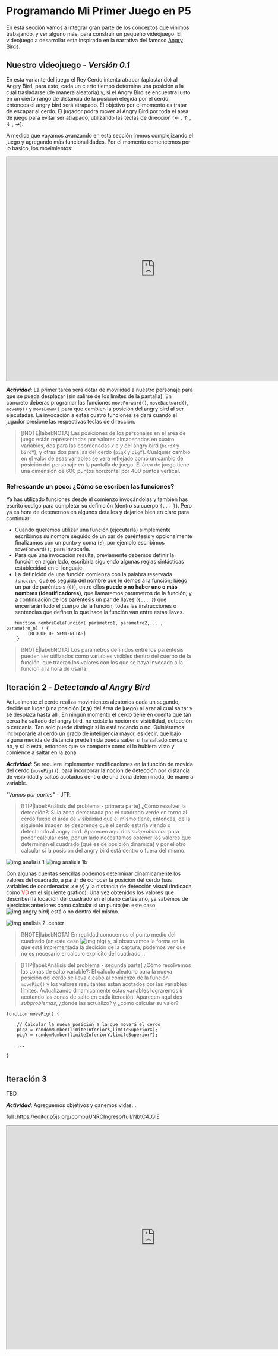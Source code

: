 # Programando Mi Primer Juego en P5


En esta sección vamos a integrar gran parte de los conceptos que vinimos trabajando, y ver alguno más, para construir un
pequeño videojuego.
El videojuego a desarrollar esta inspirado en la narrativa del famoso [Angry Birds](https://es.wikipedia.org/wiki/Angry_Birds).


## Nuestro videojuego - *Versión 0.1*

En esta variante del juego el Rey Cerdo intenta atrapar (aplastando) al Angry Bird, para esto, cada un cierto tiempo determina una posición a la cual trasladarse (de manera aleatoria) y, si el Angry Bird se encuentra justo en un cierto rango de distancia de la posición elegida por el cerdo, entonces el angry bird será atrapado. El objetivo por el momento es tratar de escapar al cerdo. El jugador podrá mover al Angry Bird por toda el area de juego para evitar ser atrapado, utilizando las teclas de dirección (&larr; , &uarr; , &darr; , &rarr;).

A medida que vayamos avanzando en esta sección iremos complejizando el juego y agregando más funcionalidades. Por el momento comencemos por lo básico, los movimientos:

<iframe src="https://editor.p5js.org/compuUNRCIngreso/full/2rmPQj_1e" width="800" height="600"></iframe>

***Actividad***: La primer tarea será dotar de movilidad a nuestro personaje para que se pueda desplazar (sin salirse de los limites
de la pantalla). En concreto deberas programar las funciones ``moveForward()``, ``moveBackward()``, ``moveUp()`` y ``moveDown()`` para que cambien la posición del angry bird al ser ejecutadas. La invocación a estas cuatro funciones se dará cuando el jugador presione las respectivas teclas de dirección.

<!-- ¿ meter la idea de requisitos ?-->

> [!NOTE|label:NOTA]
> Las posiciones de los personajes en el area de juego están representadas por valores almacenados en cuatro variables, dos para las coordenadas *x* e *y* del angry bird (``birdX`` y ``birdY``), y otras dos para las del cerdo (``pigX`` y ``pigY``). Cualquier cambio en el valor de esas variables se verá reflejado como un cambio de posición del personaje en la pantalla de juego. El área de juego tiene una dimensión de 600 puntos horizontal por 400 puntos vertical.

###  Refrescando un poco: ¿Cómo se escriben las funciones?

Ya has utilizado funciones desde el comienzo invocándolas y también has escrito codigo para completar su definición (dentro su cuerpo ```{... }```). Pero ya es hora de detenernos en algunos detalles y dejarlos bien en claro para continuar:

* Cuando queremos utilizar una función (ejecutarla) simplemente escribimos su nombre seguido de un par de paréntesis y opcionalmente finalizamos con un punto y coma (``;``), por ejemplo escribimos ``moveForward();`` para invocarla.
* Para que una invocación resulte, previamente debemos definir la función en algún lado, escribirla siguiendo algunas reglas sintácticas establecidad en el lenguaje.
* La definición de una función comienza con la palabra reservada *``function``*, que es seguida del nombre que le demos a la función; luego un par de paréntesis (``()``), entre ellos **puede o no haber uno o más nombres (identificadores)**, que llamaremos parametros de la función; y a continuación de los paréntesis un par de llaves (``{... }``) que encerrarán todo el cuerpo de la función, todas las instrucciones o sentencias que definen lo que hace la función van entre estas llaves.

```
   function nombreDeLaFunción( parametro1, parametro2,... , parametro_n) ) {
        [BLOQUE DE SENTENCIAS] 
    }
```

>[!NOTE|label:NOTA] Los parámetros definidos entre los paréntesis pueden ser utilizados como variables visibles dentro del cuerpo de la función, que traeran los valores con los que se haya invocado a la función a la hora de usarla.

## Iteración 2 - *Detectando al Angry Bird*

Actualmente el cerdo realiza movimientos aleatorios cada un segundo, decide un lugar (una posición **(x,y)** del área de juego) al azar al cual saltar y se desplaza hasta allí. En ningún momento el cerdo tiene en cuenta qué tan cerca ha saltado del angry bird, no existe la noción de visibilidad, detección o cercanía. Tan solo puede distingir si lo está tocando o no. Quisiéramos incorporarle al cerdo un grado de inteligencia mayor, es decir, que bajo alguna medida de distancia predefinida pueda saber si ha saltado cerca o no, y si lo está, entonces que se comporte como si lo hubiera visto y comience a saltar en la zona.

***Actividad***: Se requiere implementar modificaciones en la función de movida del cerdo (``movePig()``), para incorporar la noción de detección por distancia de visibilidad y saltos acotados dentro de una zona determinada, de manera variable.

 *"Vamos por partes"* - JTR.

> [!TIP|label:Análisis del problema - primera parte]
> ¿Cómo resolver la detección?: Si la zona demarcada por el cuadrado verde en torno al cerdo fuese el área de visibilidad que el mismo tiene, entonces, de la siguiente imagen se desprende que el cerdo estaría viendo o detectando al angry bird. Aparecen aquí dos *subproblemas* para poder calcular esto, por un lado necesitamos obtener los valores que determinan el cuadrado (qué es de posición dinamica) y por el otro calcular si la posición del angry bird está dentro o fuera del mismo.

![img analisis 1](img/visibleArea.png ':size=40%') ![img analisis 1b](img/visibleArea2.png ':size=40%')

Con algunas cuentas sencillas podemos determinar dinamicamente los valores del cuadrado, a partir de conocer la posición del cerdo (sus variables de coordenadas *x* e *y*) y la distancia de detección visual (indicada como <span style="color: red;">VD</span> en el siguiente grafico). Una vez obtenidos los valores que describen la locación del cuadrado en el plano cartesiano, ya sabemos de ejercicios anteriores como calcular si un punto (en este caso ![img angry bird](img/birdAvatar.png ':size=2%')) está o no dentro del mismo. 

![img analisis 2 .center](img/visibleAreaValues.png ':size=40%')

> [!NOTE|label:NOTA] En realidad conocemos el punto medio del cuadrado (en este caso ![img pig](img/pigAvatar.png ':size=2%')) y, si observamos la forma en la que está implementada la decición de la captura, podemos ver que no es necesario el calculo explicito del cuadrado...


> [!TIP|label:Análisis del problema - segunda parte]
> ¿Cómo resolvemos las zonas de salto variable?: El cálculo aleatorio para la nueva posición del cerdo se lleva a cabo al comienzo de la función ``movePig()`` y los valores resultantes estan acotados por las variables límites. Actualizando dinamicamente estas variables lograremos ir acotando las zonas de salto en cada iteración. Aparecen aquí dos *subproblemas*, ¿dónde las actualizo? y ¿cómo calcular su valor?

```
function movePig() {
    
    // Calcular la nueva posición a la que moverá el cerdo
    pigX = randomNumber(limiteInferiorX,limiteSuperiorX);
    pigY = randomNumber(limiteInferiorY,limiteSuperiorY);

    ...

}
    
```



  <!-- angry bird (``birdX`` y ``birdY``)
  cerdo (``pigX`` y ``pigY``).
-->
## Iteración 3

 TBD

***Actividad***: Agreguemos objetivos y ganemos vidas...



full :https://editor.p5js.org/compuUNRCIngreso/full/NbtC4_QIE
<iframe src="https://editor.p5js.org/compuUNRCIngreso/full/NbtC4_QIE" width="800" height="600"></iframe>
<!--
edit :https://editor.p5js.org/compuUNRCIngreso/sketches/NbtC4_QIE
<iframe src="https://editor.p5js.org/compuUNRCIngreso/sketches/NbtC4_QIE" width="800" height="600"> ...</iframe>
-->

